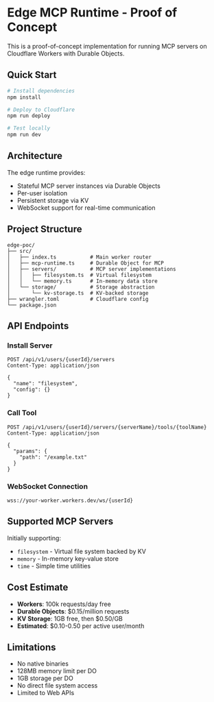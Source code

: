 # Edge MCP Runtime - Proof of Concept

This is a proof-of-concept implementation for running MCP servers on Cloudflare Workers with Durable Objects.

## Quick Start

```bash
# Install dependencies
npm install

# Deploy to Cloudflare
npm run deploy

# Test locally
npm run dev
```

## Architecture

The edge runtime provides:
- Stateful MCP server instances via Durable Objects
- Per-user isolation
- Persistent storage via KV
- WebSocket support for real-time communication

## Project Structure

```
edge-poc/
├── src/
│   ├── index.ts           # Main worker router
│   ├── mcp-runtime.ts     # Durable Object for MCP
│   ├── servers/           # MCP server implementations
│   │   ├── filesystem.ts  # Virtual filesystem
│   │   └── memory.ts      # In-memory data store
│   └── storage/           # Storage abstraction
│       └── kv-storage.ts  # KV-backed storage
├── wrangler.toml          # Cloudflare config
└── package.json
```

## API Endpoints

### Install Server
```http
POST /api/v1/users/{userId}/servers
Content-Type: application/json

{
  "name": "filesystem",
  "config": {}
}
```

### Call Tool
```http
POST /api/v1/users/{userId}/servers/{serverName}/tools/{toolName}
Content-Type: application/json

{
  "params": {
    "path": "/example.txt"
  }
}
```

### WebSocket Connection
```
wss://your-worker.workers.dev/ws/{userId}
```

## Supported MCP Servers

Initially supporting:
- `filesystem` - Virtual file system backed by KV
- `memory` - In-memory key-value store
- `time` - Simple time utilities

## Cost Estimate

- **Workers**: 100k requests/day free
- **Durable Objects**: $0.15/million requests
- **KV Storage**: 1GB free, then $0.50/GB
- **Estimated**: $0.10-0.50 per active user/month

## Limitations

- No native binaries
- 128MB memory limit per DO
- 1GB storage per DO
- No direct file system access
- Limited to Web APIs